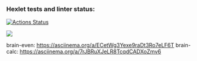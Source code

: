 ### Hexlet tests and linter status:
[![Actions Status](https://github.com/Syusina/frontend-project-44/workflows/hexlet-check/badge.svg)](https://github.com/Syusina/frontend-project-44/actions)

<a href="https://codeclimate.com/github/Syusina/frontend-project-44/maintainability"><img src="https://api.codeclimate.com/v1/badges/fdd4e9bee54f0e5ad205/maintainability" /></a>

brain-even: https://asciinema.org/a/ECetWg3Yexe9raDt3Ro7eLF6T
brain-calc: https://asciinema.org/a/7rJBRuXJeLR8TcqdCADXoZmv6